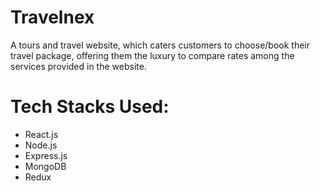 # Travelnex

A tours and travel website, which caters customers to choose/book their travel package, offering them the luxury to compare rates among the services provided in the website.

# Tech Stacks Used:
  * React.js
  * Node.js
  * Express.js
  * MongoDB
  * Redux
